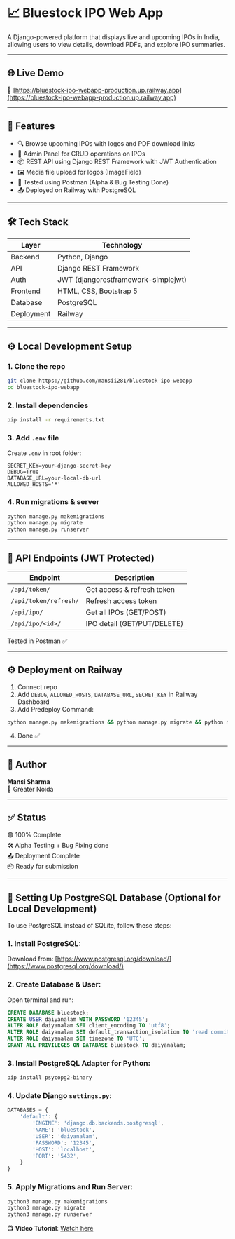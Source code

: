 
# 📈 Bluestock IPO Web App

A Django-powered platform that displays live and upcoming IPOs in India, allowing users to view details, download PDFs, and explore IPO summaries.

---

## 🌐 Live Demo
🔗 [https://bluestock-ipo-webapp-production.up.railway.app](https://bluestock-ipo-webapp-production.up.railway.app)

---

## 🚀 Features
- 🔍 Browse upcoming IPOs with logos and PDF download links
- 📄 Admin Panel for CRUD operations on IPOs
- 📦 REST API using Django REST Framework with JWT Authentication
- 🖼️ Media file upload for logos (ImageField)
- 🧪 Tested using Postman (Alpha & Bug Testing Done)
- 📤 Deployed on Railway with PostgreSQL

---

## 🛠️ Tech Stack

| Layer       | Technology               |
|-------------|---------------------------|
| Backend     | Python, Django            |
| API         | Django REST Framework     |
| Auth        | JWT (djangorestframework-simplejwt) |
| Frontend    | HTML, CSS, Bootstrap 5    |
| Database    | PostgreSQL                |
| Deployment  | Railway                   |

---

## ⚙️ Local Development Setup

### 1. Clone the repo
```bash
git clone https://github.com/mansii281/bluestock-ipo-webapp
cd bluestock-ipo-webapp
```

### 2. Install dependencies
```bash
pip install -r requirements.txt
```

### 3. Add `.env` file
Create `.env` in root folder:

```env
SECRET_KEY=your-django-secret-key
DEBUG=True
DATABASE_URL=your-local-db-url
ALLOWED_HOSTS='*'
```

### 4. Run migrations & server
```bash
python manage.py makemigrations
python manage.py migrate
python manage.py runserver
```

---

## 📂 API Endpoints (JWT Protected)

| Endpoint                 | Description                |
|--------------------------|----------------------------|
| `/api/token/`           | Get access & refresh token |
| `/api/token/refresh/`   | Refresh access token       |
| `/api/ipo/`             | Get all IPOs (GET/POST)    |
| `/api/ipo/<id>/`        | IPO detail (GET/PUT/DELETE)|

Tested in Postman ✅

---

## ⚙️ Deployment on Railway

1. Connect repo
2. Add `DEBUG`, `ALLOWED_HOSTS`, `DATABASE_URL`, `SECRET_KEY` in Railway Dashboard
3. Add Predeploy Command:
```bash
python manage.py makemigrations && python manage.py migrate && python manage.py collectstatic --noinput
```
4. Done ✅

---

## 📧 Author

**Mansi Sharma**  
📍 Greater Noida  


---

## ✅ Status

🟢 100% Complete  
🛠️ Alpha Testing + Bug Fixing done  
📤 Deployment Complete  
📦 Ready for submission

---

## 🐘 Setting Up PostgreSQL Database (Optional for Local Development)

To use PostgreSQL instead of SQLite, follow these steps:

### 1. Install PostgreSQL:

Download from: [https://www.postgresql.org/download/](https://www.postgresql.org/download/)

### 2. Create Database & User:

Open terminal and run:

```sql
CREATE DATABASE bluestock;
CREATE USER daiyanalam WITH PASSWORD '12345';
ALTER ROLE daiyanalam SET client_encoding TO 'utf8';
ALTER ROLE daiyanalam SET default_transaction_isolation TO 'read committed';
ALTER ROLE daiyanalam SET timezone TO 'UTC';
GRANT ALL PRIVILEGES ON DATABASE bluestock TO daiyanalam;
```

### 3. Install PostgreSQL Adapter for Python:

```bash
pip install psycopg2-binary
```

### 4. Update Django `settings.py`:

```python
DATABASES = {
    'default': {
        'ENGINE': 'django.db.backends.postgresql',
        'NAME': 'bluestock',
        'USER': 'daiyanalam',
        'PASSWORD': '12345',
        'HOST': 'localhost',
        'PORT': '5432',
    }
}
```

### 5. Apply Migrations and Run Server:

```bash
python3 manage.py makemigrations
python3 manage.py migrate
python3 manage.py runserver
```

📺 **Video Tutorial**: [Watch here](https://drive.google.com/file/d/1jUYqTqp_CTMRYu6FKNIT5327IPQh0fYk/view?usp=sharing)


